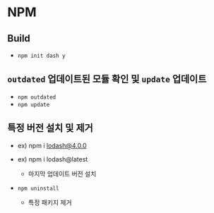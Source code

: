 # NPM

## Build

- `npm init dash y`

## `outdated` 업데이트된 모듈 확인 및 `update` 업데이트

- `npm outdated`
- `npm update`

## 특정 버전 설치 및 제거

- ex) npm i lodash@4.0.0

- ex) npm i lodash@latest

  - 마지막 업데이트 버전 설치

- `npm uninstall`
  - 특정 패키지 제거
